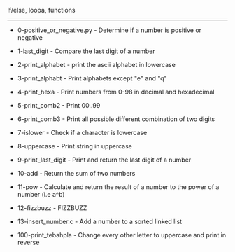 If/else, loopa, functions


----------------------------------


- 0-positive_or_negative.py - Determine if a number is positive or negative


- 1-last_digit - Compare the last digit of a number


- 2-print_alphabet - print the ascii alphabet in lowercase


- 3-print_alphabt - Print alphabets except "e" and "q"


- 4-print_hexa - Print numbers from 0-98 in decimal and hexadecimal


- 5-print_comb2 - Print 00..99


- 6-print_comb3 - Print all possible different combination of two digits


- 7-islower - Check if a character is lowercase


- 8-uppercase - Print string in uppercase


- 9-print_last_digit - Print and return the last digit of a number


- 10-add - Return the sum of two numbers


- 11-pow - Calculate and return the result of a number to the power of a number (i.e a^b)


- 12-fizzbuzz - FIZZBUZZ


- 13-insert_number.c - Add a number to a sorted linked list


- 100-print_tebahpla - Change every other letter to uppercase and print in reverse


